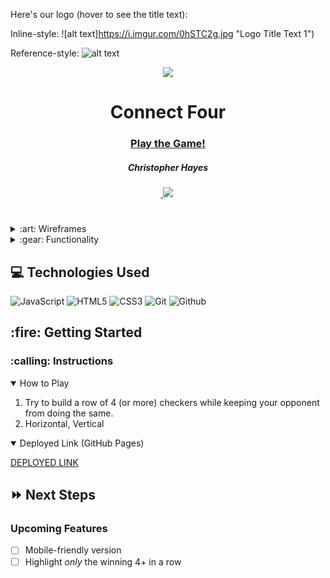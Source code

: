 Here's our logo (hover to see the title text):

Inline-style: 
![alt text]https://i.imgur.com/0hSTC2g.jpg "Logo Title Text 1")

Reference-style: 
![alt text][logo]

[logo]: https://i.imgur.com/9F9F6R7.png





 


<div align="center">
   <img src="https://wallpaperaccess.com/full/230556.jpg"/>
   <h1> Connect Four</h1>
   <h3><a href="">Play the Game!</a></h3>
   <h5>Christopher Hayes</h5>                             
   <a href="[github page]" target="_blank">
      <img src=""/>
   </a>
   <a href="https://www.linkedin.com/in/christopher-hayes-59057b164/"><img src="https://img.shields.io/badge/LinkedIn-informational?style=flat&logo=LinkedIn"></a>
   </a> 
   <a href="" target="_blank">
      <img src="">
   </a>
</div>

<h1></h1>
<p></p>

<details>
<summary> :art: Wireframes</summary>

| Description | Screenshot |
|------------ | ------------|
| <h3 align="center">Game</h3> | <img src="" width="700"/> |
</details>

<details>
<summary> :gear: Functionality</summary>

| Description | Screenshot |
|------------ | ------------|
| <h3 align="center">Starting Gameboard/Naruto's Turn</h3> | <img src="https://i.imgur.com/a0CejnY.png" width="700"/> |
| <h3 align="center">Reds Win</h3> | <img src="https://i.imgur.com/7Bzopsf.png" width="700"/> |
| <h3 align="center">Blacks Win</h3> | <img src="https://i.imgur.com/sPCFb2N.png" width="700"/> |





</details>

## :computer: Technologies Used

![JavaScript](https://img.shields.io/badge/-JavaScript-333?style=flat&logo=javascript) 
![HTML5](https://img.shields.io/badge/-HTML5-333?style=flat&logo=html5)
![CSS3](https://img.shields.io/badge/-CSS-333?style=flat&logo=css3)
![Git](https://img.shields.io/badge/-Git-333?style=flat&logo=git)
![Github](https://img.shields.io/badge/-GitHub-333?style=flat&logo=github)

<h2> :fire: Getting Started </h2>

<h3> :calling: Instructions </h3>
<details open>
<summary>How to Play</summary>
<ol>
<li>Try to build a row of 4 (or more) checkers while keeping your opponent from doing the same.</li>
<li>Horizontal, Vertical </li>
</ol>
</details>

<details open>   
<summary>Deployed Link (GitHub Pages)</summary>
<p><a href="https://ajcairel.github.io/Konnect4/">DEPLOYED LINK</a></p>
</details>

## :fast_forward: Next Steps   

### Upcoming Features

- [ ] Mobile-friendly version
- [ ] Highlight *only* the winning 4+ in a row